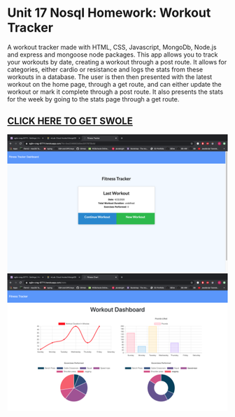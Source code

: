 # Unit 17 Nosql Homework: Workout Tracker
A workout tracker made with HTML, CSS, Javascript, MongoDb, Node.js and express and mongoose node packages. This app allows you to track your workouts by date, creating a workout through a post route. It allows for categories, either cardio or resistance and logs the stats from these workouts in a database. The user is then then presented with the latest workout on the home page, through a get route, and can either update the workout or mark it complete through a post route. It also presents the stats for the week by going to the stats page through a get route.

## [CLICK HERE TO GET SWOLE](https://agile-crag-97711.herokuapp.com/)

![pic](imgs/Homepage.png)
![pic](imgs/statsPage.png)